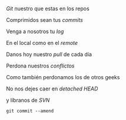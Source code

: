 *Git* nuestro que estas en los repos

Comprimidos sean tus *commits*

Venga a nosotros tu *log* 

En el local como en el *remote*

Danos hoy nuestro *pull* de cada día

Perdona nuestros *conflictos* 

Como también perdonamos los de otros geeks 

No nos dejes caer en *detached HEAD*

y líbranos de *SVN* 

`git commit --amend`
